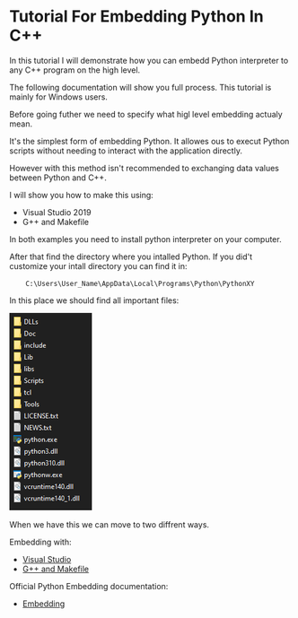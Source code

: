 # Tutorial For Embedding Python In C++

In this tutorial I will demonstrate how you can embedd Python interpreter to any C++ program on the high level. 

The following documentation will show you full process.
This tutorial is mainly for Windows users.

Before going futher we need to specify what higl level embedding actualy mean.

It's the simplest form of embedding Python. It allowes ous to execut Python scripts without needing to interact with the application directly.

However with this method isn't recommended to exchanging data values between Python and C++.

I will show you how to make this using:
* Visual Studio 2019
* G++ and Makefile

In both examples you need to install python interpreter on your computer.

After that find the directory where you intalled Python.
If you did't customize your intall directory you can find it in:
```
    C:\Users\User_Name\AppData\Local\Programs\Python\PythonXY
```

In this place we should find all important files:

![Python Folders](./doc/Python-Folders.png)

When we have this we can move to two diffrent ways.

Embedding with:
* [Visual Studio](./Visual-Studio/README.md)
* [G++ and Makefile](./Gpp-and-Makefile/README.md)

Official Python Embedding documentation:
* [Embedding](https://docs.python.org/3/extending/embedding.html)
